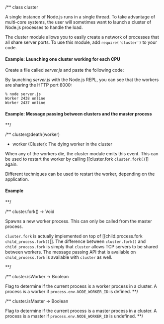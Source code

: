 /**
class cluster

A single instance of Node.js runs in a single thread. To take advantage of multi-core systems, the user will sometimes want to launch a cluster of Node.js processes to handle the load.

The cluster module allows you to easily create a network of processes that all share server ports. To use this module, add `require('cluster')` to your code.

#### Example: Launching one cluster working for each CPU

Create a file called _server.js_ and paste the following code:

<script src='http://snippets.c9.io/github.com/c9/nodemanual.org-examples/nodejs_ref_guide/cluster/server.js?linestart=3&lineend=0&showlines=false' defer='defer'></script>

By launching _server.js_ with the Node.js REPL, you can see that the workers are sharing the HTTP port 8000:

    % node server.js
    Worker 2438 online
    Worker 2437 online

#### Example: Message passing between clusters and the master process

<script src='http://snippets.c9.io/github.com/c9/nodemanual.org-examples/nodejs_ref_guide/cluster/cluster.js?linestart=3&lineend=0&showlines=false' defer='defer'></script>

**/

/**
cluster@death(worker)
- worker (Cluster): The dying worker in the cluster

When any of the workers die, the cluster module emits this event. This can be used to restart the worker by calling [[cluster.fork `cluster.fork()`]] again.

Different techniques can be used to restart the worker, depending on the application.

#### Example

<script src='http://snippets.c9.io/github.com/c9/nodemanual.org-examples/nodejs_ref_guide/cluster/cluster.death.js?linestart=3&lineend=0&showlines=false' defer='defer'></script>

**/ 


/**
cluster.fork() -> Void

Spawns a new worker process. This can only be called from the master process.

 `cluster.fork` is actually implemented on top of [[child.process.fork `child_process.fork()`]]. The difference between `cluster.fork()` and `child_process.fork` is simply that `cluster` allows TCP servers to be shared between workers. The message passing API that is available on `child_process.fork` is available with `cluster` as well.

**/


/**
cluster.isWorker -> Boolean


Flag to determine if the current process is a worker process in a cluster. A process is a worker if `process.env.NODE_WORKER_ID` is defined.
**/


/**
cluster.isMaster -> Boolean


Flag to determine if the current process is a master process in a cluster. A process is a master if `process.env.NODE_WORKER_ID` is undefined.
**/ 
